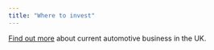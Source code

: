 ```yaml
---
title: "Where to invest"
---
```

[Find out more](/int/industries/automotive/automotive-in-the-uk/) about current automotive business in the UK.